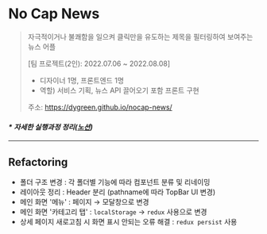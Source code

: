 # No Cap News
> 자극적이거나 불쾌함을 일으켜 클릭만을 유도하는 제목을 필터링하여 보여주는 뉴스 어플
>
> [팀 프로젝트(2인): 2022.07.06 ~ 2022.08.08]
> - 디자이너 1명, 프론트엔드 1명
> - 역할) 서비스 기획, 뉴스 API 끌어오기 포함 프론트 구현
>
> 주소: https://dygreen.github.io/nocap-news/ <br>

#### _* 자세한 실행과정 정리([노션](https://prickle-turn-785.notion.site/No-cap-News-6ca35527dd5b4cd49716d8243d5df327))_

***
## Refactoring
* 폴더 구조 변경 : 각 폴더별 기능에 따라 컴포넌트 분류 및 리네이밍
* 레이아웃 정리 : Header 분리 (pathname에 따라 TopBar UI 변경)
* 메인 화면 '메뉴' : 페이지 → 모달창으로 변경
* 메인 화면 '카테고리 탭' : `localStorage` → `redux` 사용으로 변경
* 상세 페이지 새로고침 시 화면 표시 안되는 오류 해결 : `redux persist` 사용

